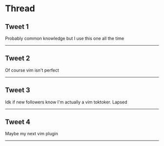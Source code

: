 # Thread

## Tweet 1

Probably common knowledge but I use this one all the time

---

## Tweet 2

Of course vim isn't perfect

---

## Tweet 3

Idk if new followers know I'm actually a vim toktoker. Lapsed

---

## Tweet 4

Maybe my next vim plugin

---

